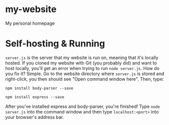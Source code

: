 # my-website
My personal homepage

# Self-hosting & Running
`server.js` is the server that my website is run on, meaning that it's locally hosted. If you cloned my website with Git (you probably did) and want to host locally, you'll get an error when trying to run `node server.js`. How do you fix it? Simple. Go to the website directory where `server.js` is stored and right-click, you then should see "Open command window here". Then, type:

`npm install body-parser --save`

`npm install express --save`

After you've installed express and body-parser, you're finished! Type `node server.js` into the command window and then type `localhost:<port>` into your browser's address bar.
